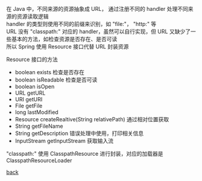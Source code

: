在 Java 中，不同来源的资源抽象成 URL， 通过注册不同的 handler 处理不同来源的资源读取逻辑  
handler 的类型则使用不同的前缀来识别，如 "file:"， "http:" 等  
URL 没有 "classpath:" 对应的 handler，虽然可以自行实现，但 URL 又缺少了一些基本的方法，如检查资源是否存在、是否可读  
所以 Spring 使用 Resource 接口代替 URL 封装资源    

Resource 接口的方法  
- boolean exists 检查是否存在  
- boolean isReadable 检查是否可读  
- boolean isOpen  
- URL getURL  
- URI getURI  
- File getFile  
- long lastModified  
- Resource createRealtive(String relativePath) 通过相对位置获取  
- String getFileName  
- String getDescription 错误处理中使用，打印相关信息  
- InputStream getInputStream 获取输入流  

"classpath:" 使用 ClasspathResource 进行封装，对应的加载器是 ClasspathResourceLoader  

[back](../2.md)  